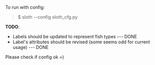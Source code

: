 To run with config:

> $ sloth --config sloth_cfg.py 

**TODO**:
* Labels should be updated to represent fish types --- DONE
* Label's attributes should be revised (some seems odd for current usage) --- DONE

Please check if config ok =)